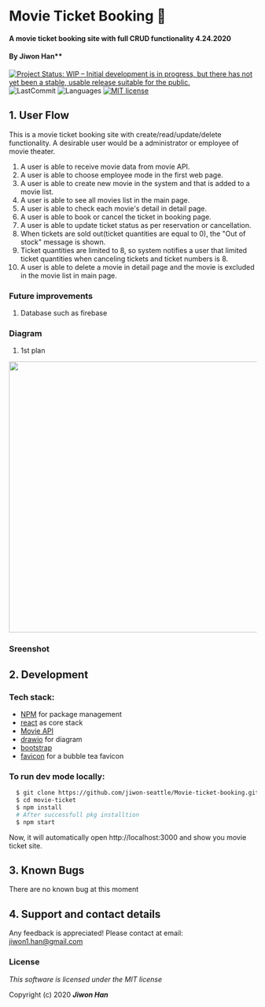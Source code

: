<!-- npm install axios    
npm install react-router-dom
npm install bootstrap -->

# Movie Ticket Booking :movie_camera:

#### A movie ticket booking site with full CRUD functionality 4.24.2020

#### By Jiwon Han**

[![Project Status: WIP – Initial development is in progress, but there has not yet been a stable, usable release suitable for the public.](https://www.repostatus.org/badges/latest/wip.svg)](https://www.repostatus.org/#wip)
![LastCommit](https://img.shields.io/github/last-commit/jiwon-seattle/Movie-ticket-booking)
![Languages](https://img.shields.io/github/languages/top/jiwon-seattle/Movie-ticket-booking)
[![MIT license](https://img.shields.io/badge/License-MIT-orange.svg)](https://lbesson.mit-license.org/)


## 1. User Flow

This is a movie ticket booking site with create/read/update/delete functionality. A desirable user would be a administrator or employee of movie theater.

1. A user is able to receive movie data from movie API.
2. A user is able to choose employee mode in the first web page.
3. A user is able to create new movie in the system and that is added to a movie list.
4. A user is able to see all movies list in the main page.
5. A user is able to check each movie's detail in detail page.
6. A user is able to book or cancel the ticket in booking page.
7. A user is able to update ticket status as per reservation or cancellation.
8. When tickets are sold out(ticket quantities are equal to 0), the "Out of stock" message is shown.
9. Ticket quantities are limited to 8, so system notifies a user that limited ticket quantities when canceling tickets and ticket numbers is 8.
10. A user is able to delete a movie in detail page and the movie is excluded in the movie list in main page.

### Future improvements

1. Database such as firebase

### Diagram

1. 1st plan
<img src="src/img/diagram.png" width="550px" />

<!-- App has NavBar and BubbleTeaControl and Footer components comprehensively. BubbleTea control is a global component for BubbleTeaList, NewBubbleTeaForm and BubbleTeaDetail components. Those children components could connect via their parent control.  -->

### Sreenshot

<!-- <img src="src/img/bubbleTeaSite.gif" width="550px" /> -->

## 2. Development
### Tech stack:
+ [NPM](https://www.npmjs.com/) for package management
+ [react](https://reactjs.org/) as core stack
+ [Movie API](https://yts.mx/api)
+ [drawio](https://app.diagrams.net/) for diagram
+ [bootstrap](https://getbootstrap.com/)
+ [favicon](https://www.favicon-generator.org/) for a bubble tea favicon

### To run dev mode locally:
```bash
  $ git clone https://github.com/jiwon-seattle/Movie-ticket-booking.git
  $ cd movie-ticket
  $ npm install  
  # After successfull pkg installtion
  $ npm start
```
Now, it will automatically open http://localhost:3000 and show you movie ticket site.

## 3. Known Bugs

There are no known bug at this moment

## 4. Support and contact details

Any feedback is appreciated! Please contact at email: jiwon1.han@gmail.com

### License

*This software is licensed under the MIT license*

Copyright (c) 2020 **_Jiwon Han_**
